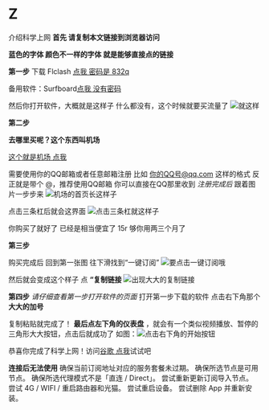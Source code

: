# Z
介绍科学上网
 **首先 请复制本文链接到浏览器访问** 

 **蓝色的字体 颜色不一样的字体 就是能够直接点的链接** 

 **第一步** 
下载 Flclash [点我 密码是 832q](https://wwtc.lanzouq.com/ivOEj2mzphpc)

备用软件：Surfboard[点我 没有密码](https://www.123pan.com/s/IXmlVv-LhvE3.html)

然后你打开软件，大概就是这样子 什么都没有，这个时候就要买流量了
![就这样](%E6%BC%94%E7%A4%BA%E5%9B%BE%E7%89%87/%E8%BD%AF%E4%BB%B6%E7%9A%84%E9%85%8D%E7%BD%AE%E5%9C%A8%E5%93%AA.jpg)

 **第二步** 

 **去哪里买呢？这个东西叫机场** 

[这个就是机场 点我](https://mojie.kim/register?aff=eq4B7s7U)

需要使用你的QQ邮箱或者任意邮箱注册 比如   你的QQ号@qq.com  这样的格式 反正就是带个 @，推荐使用QQ邮箱 你可以直接在QQ那里收到
  _注册完成后_ 
跟着图片一步步来
![机场的首页长这样子](%E6%BC%94%E7%A4%BA%E5%9B%BE%E7%89%87/%E4%B8%80%E9%94%AE%E8%AE%A2%E9%98%85%E5%9B%BE.jpg)

点击三条杠后就会这界面
![点击三条杠就这样子](%E6%BC%94%E7%A4%BA%E5%9B%BE%E7%89%87/%E5%AF%BB%E6%89%BE%E8%B4%AD%E4%B9%B0%E8%AE%A2%E9%98%85%E5%9B%BE.jpg)

你购买了就好了 已经是相当便宜了 15r 够你用两三个月了

 **第三步** 

购买完成后 回到第一张图
往下滑找到“一键订阅”
![要点击一键订阅哦](%E6%BC%94%E7%A4%BA%E5%9B%BE%E7%89%87/%E8%B4%AD%E4%B9%B0%E8%AE%A2%E9%98%85%E5%9B%BE.jpg)

然后就会变成这个样子 点 **“复制链接** 
![出现大大的复制链接](%E6%BC%94%E7%A4%BA%E5%9B%BE%E7%89%87/%E5%A4%8D%E5%88%B6%E9%93%BE%E6%8E%A5%20%E5%9B%BE.jpg)

 **第四步** 
 _请仔细查看第一步打开软件的页面_ 
打开第一步下载的软件  点击右下角那个 **大大的加号** 

复制粘贴就完成了！
 **最后点左下角的仪表盘** ，就会有一个类似视频播放、暂停的三角形大大按钮，点击后就成功了
如图：![点击右下角的开始按钮](%E6%BC%94%E7%A4%BA%E5%9B%BE%E7%89%87/%E5%BC%80%E5%A7%8B%E6%8C%89%E9%92%AE.jpg)

恭喜你完成了科学上网！访问[谷歌 点我](https://Google.com)试试吧

 **连接后无法使用** 
确保当前订阅地址对应的服务套餐未过期。
确保所选节点是可用节点。
确保所选代理模式不是「直连 / Direct」。
尝试重新更新订阅导入节点。
尝试 4G / WIFI / 重启路由器和光猫。
尝试重启设备。
尝试删除 App 并重新安装。
